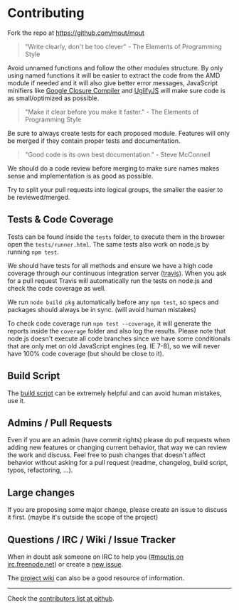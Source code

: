 # Contributing

Fork the repo at https://github.com/mout/mout

 > "Write clearly, don't be too clever" - The Elements of Programming Style

Avoid unnamed functions and follow the other modules structure. By only using named functions it will be easier to extract the code from the AMD module if needed and it will also give better error messages, JavaScript minifiers like [Google Closure Compiler](http://code.google.com/closure/compiler/) and [UglifyJS](https://github.com/mishoo/UglifyJS) will make sure code is as small/optimized as possible.

 > "Make it clear before you make it faster." - The Elements of Programming Style

Be sure to always create tests for each proposed module. Features will only be merged if they contain proper tests and documentation.

 > "Good code is its own best documentation." - Steve McConnell

We should do a code review before merging to make sure names makes sense and implementation is as good as possible.

Try to split your pull requests into logical groups, the smaller the easier to be reviewed/merged.



## Tests & Code Coverage ##

Tests can be found inside the `tests` folder, to execute them in the browser open the `tests/runner.html`. The same tests also work on node.js by running `npm test`.

We should have tests for all methods and ensure we have a high code coverage through our continuous integration server ([travis](https://travis-ci.org/mout/mout)). When you ask for a pull request Travis will automatically run the tests on node.js and check the code coverage as well.

We run `node build pkg` automatically before any `npm test`, so specs and packages should always be in sync. (will avoid human mistakes)

To check code coverage run `npm test --coverage`, it will generate the reports inside the `coverage` folder and also log the results. Please note that node.js doesn't execute all code branches since we have some conditionals that are only met on old JavaScript engines (eg. IE 7-8), so we will never have 100% code coverage (but should be close to it).



## Build Script ##

The [build script](https://github.com/mout/mout/wiki/Build-Script) can be extremely helpful and can avoid human mistakes, use it.



## Admins / Pull Requests ##

Even if you are an admin (have commit rights) please do pull requests when adding new features or changing current behavior, that way we can review the work and discuss. Feel free to push changes that doesn't affect behavior without asking for a pull request (readme, changelog, build script, typos, refactoring, ...).



## Large changes ##

If you are proposing some major change, please create an issue to discuss it first. (maybe it's outside the scope of the project)



## Questions / IRC / Wiki / Issue Tracker ##

When in doubt ask someone on IRC to help you ([#moutjs on irc.freenode.net](http://webchat.freenode.net/?channels=moutjs)) or create a [new issue](http://github.com/mout/mout/issues).

The [project wiki](https://github.com/mout/mout/wiki) can also be a good resource of information.


---

Check the [contributors list at github](https://github.com/mout/mout/contributors).
